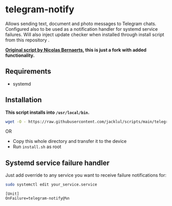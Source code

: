 # telegram-notify

Allows sending text, document and photo messages to Telegram chats.
Configured also to be used as a notification handler for systemd service failures.
Will also inject update checker when installed through install script from this repository .

**[Original script by Nicolas Bernaerts](https://github.com/NicolasBernaerts/debian-scripts/tree/master/telegram), this is just a fork with added functionality.**

## Requirements

- systemd

## Installation

**This script installs into `/usr/local/bin`.**

```bash
wget -O - https://raw.githubusercontent.com/jacklul/scripts/main/telegram-notify/install.sh | sudo bash
```

OR

- Copy this whole directory and transfer it to the device
- Run `install.sh` as root

## Systemd service failure handler

Just add override to any service you want to receive failure notifications for:

```bash
sudo systemctl edit your_service.service
```

```
[Unit]
OnFailure=telegram-notify@%n
```
